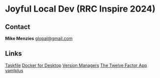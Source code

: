 # Joyful Local Dev (RRC Inspire 2024)

## Contact
**Mike Menzies**
glopal@gmail.com

## Links
[Taskfile](https://taskfile.dev/)
[Docker for Desktop](https://www.docker.com/products/docker-desktop/)
[Version Managers](https://github.com/bernardoduarte/awesome-version-managers)
[The Twelve Factor App](https://12factor.net/)
[yamlplus](https://github.com/glopal/yamlplus)